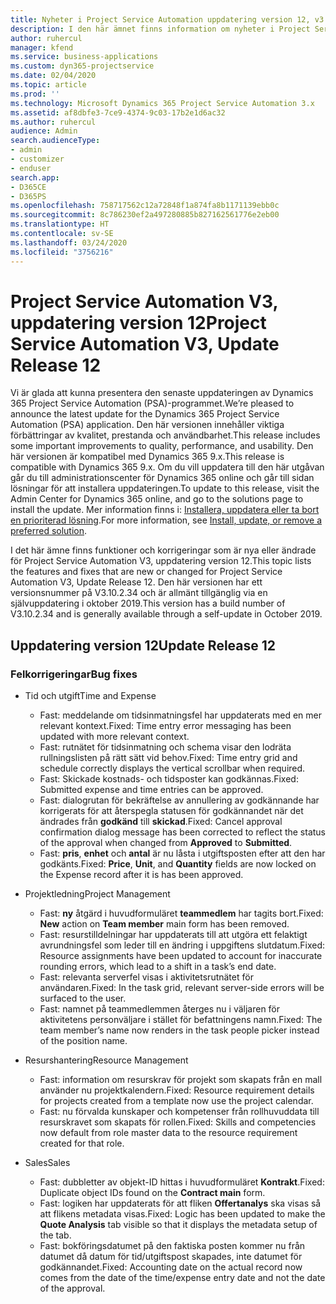 ```yaml
---
title: Nyheter i Project Service Automation uppdatering version 12, v3
description: I den här ämnet finns information om nyheter i Project Service Automation uppdatering version 12, V3.
author: ruhercul
manager: kfend
ms.service: business-applications
ms.custom: dyn365-projectservice
ms.date: 02/04/2020
ms.topic: article
ms.prod: ''
ms.technology: Microsoft Dynamics 365 Project Service Automation 3.x
ms.assetid: af8dbfe3-7ce9-4374-9c03-17b2e1d6ac32
ms.author: ruhercul
audience: Admin
search.audienceType:
- admin
- customizer
- enduser
search.app:
- D365CE
- D365PS
ms.openlocfilehash: 758717562c12a72848f1a874fa8b1171139ebb0c
ms.sourcegitcommit: 8c786230ef2a497280885b827162561776e2eb00
ms.translationtype: HT
ms.contentlocale: sv-SE
ms.lasthandoff: 03/24/2020
ms.locfileid: "3756216"
---
```

# <a name="project-service-automation-v3-update-release-12"></a><span data-ttu-id="0c64f-103">Project Service Automation V3, uppdatering version 12</span><span class="sxs-lookup"><span data-stu-id="0c64f-103">Project Service Automation V3, Update Release 12</span></span>
<span data-ttu-id="0c64f-104">Vi är glada att kunna presentera den senaste uppdateringen av Dynamics 365 Project Service Automation (PSA)-programmet.</span><span class="sxs-lookup"><span data-stu-id="0c64f-104">We’re pleased to announce the latest update for the Dynamics 365 Project Service Automation (PSA) application.</span></span> <span data-ttu-id="0c64f-105">Den här versionen innehåller viktiga förbättringar av kvalitet, prestanda och användbarhet.</span><span class="sxs-lookup"><span data-stu-id="0c64f-105">This release includes some important improvements to quality, performance, and usability.</span></span> <span data-ttu-id="0c64f-106">Den här versionen är kompatibel med Dynamics 365 9.x.</span><span class="sxs-lookup"><span data-stu-id="0c64f-106">This release is compatible with Dynamics 365 9.x.</span></span> <span data-ttu-id="0c64f-107">Om du vill uppdatera till den här utgåvan går du till administrationscenter för Dynamics 365 online och går till sidan lösningar för att installera uppdateringen.</span><span class="sxs-lookup"><span data-stu-id="0c64f-107">To update to this release, visit the Admin Center for Dynamics 365 online, and go to the solutions page to install the update.</span></span> <span data-ttu-id="0c64f-108">Mer information finns i: [Installera, uppdatera eller ta bort en prioriterad lösning](https://docs.microsoft.com/power-platform/admin/install-remove-preferred-solution).</span><span class="sxs-lookup"><span data-stu-id="0c64f-108">For more information, see [Install, update, or remove a preferred solution](https://docs.microsoft.com/power-platform/admin/install-remove-preferred-solution).</span></span>

<span data-ttu-id="0c64f-109">I det här ämne finns funktioner och korrigeringar som är nya eller ändrade för Project Service Automation V3, uppdatering version 12.</span><span class="sxs-lookup"><span data-stu-id="0c64f-109">This topic lists the features and fixes that are new or changed for Project Service Automation V3, Update Release 12.</span></span> <span data-ttu-id="0c64f-110">Den här versionen har ett versionsnummer på V3.10.2.34 och är allmänt tillgänglig via en självuppdatering i oktober 2019.</span><span class="sxs-lookup"><span data-stu-id="0c64f-110">This version has a build number of V3.10.2.34 and is generally available through a self-update in October 2019.</span></span>

## <a name="update-release-12"></a><span data-ttu-id="0c64f-111">Uppdatering version 12</span><span class="sxs-lookup"><span data-stu-id="0c64f-111">Update Release 12</span></span>

### <a name="bug-fixes"></a><span data-ttu-id="0c64f-112">Felkorrigeringar</span><span class="sxs-lookup"><span data-stu-id="0c64f-112">Bug fixes</span></span>

- <span data-ttu-id="0c64f-113">Tid och utgift</span><span class="sxs-lookup"><span data-stu-id="0c64f-113">Time and Expense</span></span>

    - <span data-ttu-id="0c64f-114">Fast: meddelande om tidsinmatningsfel har uppdaterats med en mer relevant kontext.</span><span class="sxs-lookup"><span data-stu-id="0c64f-114">Fixed: Time entry error messaging has been updated with more relevant context.</span></span>
    - <span data-ttu-id="0c64f-115">Fast: rutnätet för tidsinmatning och schema visar den lodräta rullningslisten på rätt sätt vid behov.</span><span class="sxs-lookup"><span data-stu-id="0c64f-115">Fixed: Time entry grid and schedule correctly displays the vertical scrollbar when required.</span></span>
    - <span data-ttu-id="0c64f-116">Fast: Skickade kostnads- och tidsposter kan godkännas.</span><span class="sxs-lookup"><span data-stu-id="0c64f-116">Fixed: Submitted expense and time entries can be approved.</span></span>
    - <span data-ttu-id="0c64f-117">Fast: dialogrutan för bekräftelse av annullering av godkännande har korrigerats för att återspegla statusen för godkännandet när det ändrades från **godkänd** till **skickad**.</span><span class="sxs-lookup"><span data-stu-id="0c64f-117">Fixed: Cancel approval confirmation dialog message has been corrected to reflect the status of the approval when changed from **Approved** to **Submitted**.</span></span>
    - <span data-ttu-id="0c64f-118">Fast: **pris**, **enhet** och **antal** är nu låsta i utgiftsposten efter att den har godkänts.</span><span class="sxs-lookup"><span data-stu-id="0c64f-118">Fixed: **Price**, **Unit**, and **Quantity** fields are now locked on the Expense record after it is has been approved.</span></span>

- <span data-ttu-id="0c64f-119">Projektledning</span><span class="sxs-lookup"><span data-stu-id="0c64f-119">Project Management</span></span>

    - <span data-ttu-id="0c64f-120">Fast: **ny** åtgärd i huvudformuläret **teammedlem** har tagits bort.</span><span class="sxs-lookup"><span data-stu-id="0c64f-120">Fixed: **New** action on **Team member** main form has been removed.</span></span>
    - <span data-ttu-id="0c64f-121">Fast: resurstilldelningar har uppdaterats till att utgöra ett felaktigt avrundningsfel som leder till en ändring i uppgiftens slutdatum.</span><span class="sxs-lookup"><span data-stu-id="0c64f-121">Fixed: Resource assignments have been updated to account for inaccurate rounding errors, which lead to a shift in a task’s end date.</span></span>
    - <span data-ttu-id="0c64f-122">Fast: relevanta serverfel visas i aktivitetsrutnätet för användaren.</span><span class="sxs-lookup"><span data-stu-id="0c64f-122">Fixed: In the task grid, relevant server-side errors will be surfaced to the user.</span></span>
    - <span data-ttu-id="0c64f-123">Fast: namnet på teammedlemmen återges nu i väljaren för aktivitetens personväljare i stället för befattningens namn.</span><span class="sxs-lookup"><span data-stu-id="0c64f-123">Fixed: The team member’s name now renders in the task people picker instead of the position name.</span></span>

- <span data-ttu-id="0c64f-124">Resurshantering</span><span class="sxs-lookup"><span data-stu-id="0c64f-124">Resource Management</span></span>

    - <span data-ttu-id="0c64f-125">Fast: information om resurskrav för projekt som skapats från en mall använder nu projektkalendern.</span><span class="sxs-lookup"><span data-stu-id="0c64f-125">Fixed: Resource requirement details for projects created from a template now use the project calendar.</span></span>
    - <span data-ttu-id="0c64f-126">Fast: nu förvalda kunskaper och kompetenser från rollhuvuddata till resurskravet som skapats för rollen.</span><span class="sxs-lookup"><span data-stu-id="0c64f-126">Fixed: Skills and competencies now default from role master data to the resource requirement created for that role.</span></span>

- <span data-ttu-id="0c64f-127">Sales</span><span class="sxs-lookup"><span data-stu-id="0c64f-127">Sales</span></span>

    - <span data-ttu-id="0c64f-128">Fast: dubbletter av objekt-ID hittas i huvudformuläret **Kontrakt**.</span><span class="sxs-lookup"><span data-stu-id="0c64f-128">Fixed: Duplicate object IDs found on the **Contract main** form.</span></span>
    - <span data-ttu-id="0c64f-129">Fast: logiken har uppdaterats för att fliken **Offertanalys** ska visas så att flikens metadata visas.</span><span class="sxs-lookup"><span data-stu-id="0c64f-129">Fixed: Logic has been updated to make the **Quote Analysis** tab visible so that it displays the metadata setup of the tab.</span></span>
    - <span data-ttu-id="0c64f-130">Fast: bokföringsdatumet på den faktiska posten kommer nu från datumet då datum för tid/utgiftspost skapades, inte datumet för godkännandet.</span><span class="sxs-lookup"><span data-stu-id="0c64f-130">Fixed: Accounting date on the actual record now comes from the date of the time/expense entry date and not the date of the approval.</span></span>
